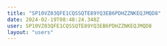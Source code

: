 ```yaml
---
title: "SP10VZ03QFE1CQSSQTE89YQ3EB6PDHZZNKEQJMQD8"
date: 2024-02-19T08:48:24.348Z
user: SP10VZ03QFE1CQSSQTE89YQ3EB6PDHZZNKEQJMQD8
layout: "users"
---
```

    